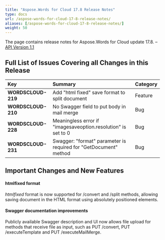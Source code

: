 ```yaml
---
title: "Aspose.Words for Cloud 17.8 Release Notes"
type: docs
url: /aspose-words-for-cloud-17-8-release-notes/
aliases: [/aspose-words-for-cloud-17-8-release-notes/]
weight: 50
---
```


The page contains release notes for Aspose.Words for Cloud update 17.8. – [API Version 1.1](http://api.aspose.cloud/swagger/ui/index)

## Full List of Issues Covering all Changes in this Release

|Key|Summary|Category|
| :- | :- | :- |
|**WORDSCLOUD-219**|Add "html fixed" save format to split document|Feature|
|**WORDSCLOUD-210**|No Swagger field to put body in mail merge|Bug|
|**WORDSCLOUD-228**|Meaningless error if "imagesaveoption.resolution" is set to 0|Bug|
|**WORDSCLOUD-231**|Swagger: "format" parameter is required for "GetDocument" method|Bug|

## Important Changes and New Features

#### htmlfixed format

*htmlfixed* format is now supported for /convert and /split methods, allowing saving document in the HTML format using absolutely positioned elements.

#### Swagger documentation improvements

Publicly available Swagger description and UI now allows file upload for methods that receive file as input, such as PUT /convert, PUT /executeTemplate and PUT /executeMailMerge.
